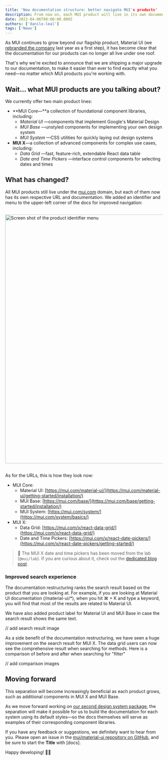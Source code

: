 ```yaml
---
title: 'New documentation structure: better navigate MUI's products'
description: From now on, each MUI product will live in its own documentation. Find out how that is better for you.
date: 2022-04-06T00:00:00.000Z
authors: ['danilo-leal']
tags: ['News']
---
```


As MUI continues to grow beyond our flagship product, Material UI (we [rebranded the company](/blog/material-ui-is-now-mui/) last year as a first step), it has become clear that the documentation for our products can no longer all live under one roof.

That's why we're excited to announce that we are shipping a major upgrade to our documentation, to make it easier than ever to find exactly what you need—no matter which MUI products you're working with.

## Wait... what MUI products are you talking about?

We currently offer two main product lines:

- **MUI Core—**a collection of foundational component libraries, including:
  - _Material UI_ —components that implement Google's Material Design
  - _MUI Base_ —unstyled components for implementing your own design system
  - _MUI System_ —CSS utilities for quickly laying out design systems
- **MUI X**—a collection of advanced components for complex use cases, including:
  - _Data Grid_ —fast, feature-rich, extendable React data table
  - _Date and Time Pickers_ —interface control components for selecting dates and times

## What has changed?

All MUI products still live under the [mui.com](http://mui.com) domain, but each of them now has its own respective URL and documentation.
We added an identifier and menu to the upper-left corner of the docs for improved navigation:

<img src="/static/blog/docs-updates/docs-separation.png" style="width: 796px; margin-top: 16px; margin-bottom: 16px;" alt="Screen shot of the product identifier menu" />

As for the URLs, this is how they look now:

- MUI Core:
  - Material UI: [https://mui.com/material-ui/](https://mui.com/material-ui/getting-started/installation/)
  - MUI Base: [https://mui.com/base/](https://mui.com/base/getting-started/installation/)
  - MUI System: [https://mui.com/system/](https://mui.com/system/basics/)
- MUI X:
  - Data Grid: [https://mui.com/x/react-data-grid/](https://mui.com/x/react-data-grid/)
  - Date and Time Pickers: [https://mui.com/x/react-date-pickers/](https://mui.com/x/react-date-pickers/getting-started/)

> 📖 The MUI X date and time pickers has been moved from the lab (`@mui/lab`). If you are curious about it, check out the [dedicated blog post](/blog/lab-date-pickers-to-mui-x/).

### Improved search experience

The documentation restructuring ranks the search result based on the product that you are looking at. For example, if you are looking at Material UI documentation (/material-ui/\*), when you hit ⌘ + K and type a keyword, you will find that most of the results are related to Material UI.

We have also added product label for Material UI and MUI Base in case the search result shows the same text.

// add search result image

As a side benefit of the documentation restructuring, we have seen a huge improvement on the search result for MUI X. The data grid users can now see the comprehensive result when searching for methods. Here is a comparison of before and after when searching for "filter"

// add comparison images

## Moving forward

This separation will become increasingly beneficial as each product grows, such as additional components in MUI X and MUI Base.

As we move forward working on [our second design system package](https://deploy-preview-30686--material-ui.netlify.app/experiments/), the separation will make it possible for us to build the documentation for each system using its default styles—so the docs themselves will serve as examples of their corresponding component libraries.

If you have any feedback or suggestions, we definitely want to hear from you.
Please open an issue in the [mui/material-ui repository on GitHub](https://github.com/mui/material-ui/issues), and be sure to start the **Title** with [docs].

Happy developing! 👩‍💻
